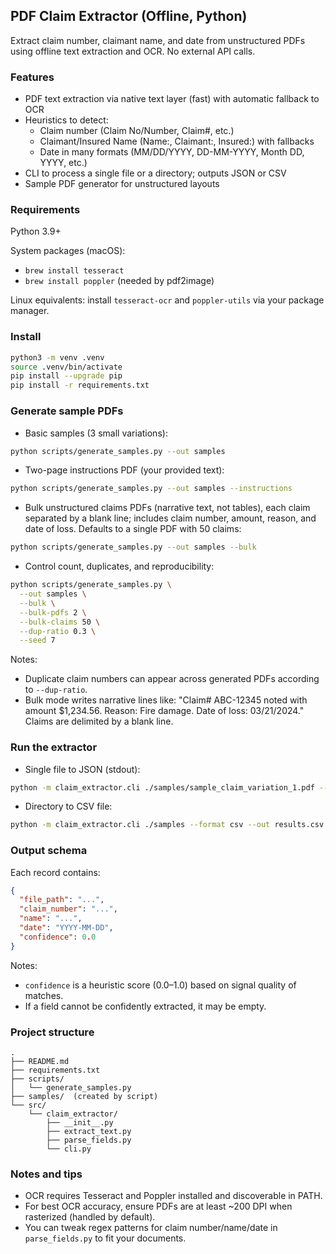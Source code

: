 ## PDF Claim Extractor (Offline, Python)

Extract claim number, claimant name, and date from unstructured PDFs using offline text extraction and OCR. No external API calls.

### Features
- PDF text extraction via native text layer (fast) with automatic fallback to OCR
- Heuristics to detect:
  - Claim number (Claim No/Number, Claim#, etc.)
  - Claimant/Insured Name (Name:, Claimant:, Insured:) with fallbacks
  - Date in many formats (MM/DD/YYYY, DD-MM-YYYY, Month DD, YYYY, etc.)
- CLI to process a single file or a directory; outputs JSON or CSV
- Sample PDF generator for unstructured layouts

### Requirements
Python 3.9+

System packages (macOS):
- `brew install tesseract`
- `brew install poppler` (needed by pdf2image)

Linux equivalents: install `tesseract-ocr` and `poppler-utils` via your package manager.

### Install
```bash
python3 -m venv .venv
source .venv/bin/activate
pip install --upgrade pip
pip install -r requirements.txt
```

### Generate sample PDFs
- Basic samples (3 small variations):
```bash
python scripts/generate_samples.py --out samples
```

- Two-page instructions PDF (your provided text):
```bash
python scripts/generate_samples.py --out samples --instructions
```

- Bulk unstructured claims PDFs (narrative text, not tables), each claim separated by a blank line; includes claim number, amount, reason, and date of loss. Defaults to a single PDF with 50 claims:
```bash
python scripts/generate_samples.py --out samples --bulk
```

- Control count, duplicates, and reproducibility:
```bash
python scripts/generate_samples.py \
  --out samples \
  --bulk \
  --bulk-pdfs 2 \
  --bulk-claims 50 \
  --dup-ratio 0.3 \
  --seed 7
```

Notes:
- Duplicate claim numbers can appear across generated PDFs according to `--dup-ratio`.
- Bulk mode writes narrative lines like: "Claim# ABC-12345 noted with amount $1,234.56. Reason: Fire damage. Date of loss: 03/21/2024." Claims are delimited by a blank line.

### Run the extractor
- Single file to JSON (stdout):
```bash
python -m claim_extractor.cli ./samples/sample_claim_variation_1.pdf --format json
```

- Directory to CSV file:
```bash
python -m claim_extractor.cli ./samples --format csv --out results.csv
```

### Output schema
Each record contains:
```json
{
  "file_path": "...",
  "claim_number": "...",
  "name": "...",
  "date": "YYYY-MM-DD",
  "confidence": 0.0
}
```

Notes:
- `confidence` is a heuristic score (0.0–1.0) based on signal quality of matches.
- If a field cannot be confidently extracted, it may be empty.

### Project structure
```
.
├── README.md
├── requirements.txt
├── scripts/
│   └── generate_samples.py
├── samples/  (created by script)
└── src/
    └── claim_extractor/
        ├── __init__.py
        ├── extract_text.py
        ├── parse_fields.py
        └── cli.py
```

### Notes and tips
- OCR requires Tesseract and Poppler installed and discoverable in PATH.
- For best OCR accuracy, ensure PDFs are at least ~200 DPI when rasterized (handled by default).
- You can tweak regex patterns for claim number/name/date in `parse_fields.py` to fit your documents.



